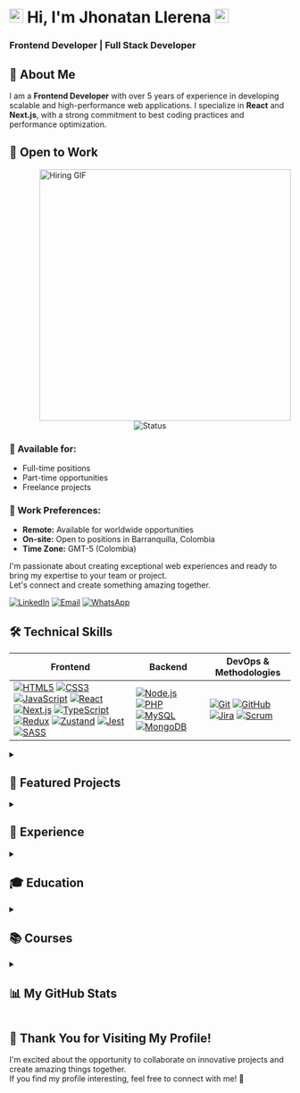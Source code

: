 # <img src="https://media.giphy.com/media/hvRJCLFzcasrR4ia7z/giphy.gif" width=25>  Hi, I'm Jhonatan Llerena <img src="https://media.giphy.com/media/hvRJCLFzcasrR4ia7z/giphy.gif" width=25> 
### Frontend Developer | Full Stack Developer

## 🚀 About Me
I am a **Frontend Developer** with over 5 years of experience in developing scalable and high-performance web applications. I specialize in **React** and **Next.js**, with a strong commitment to best coding practices and performance optimization.

## 🤝 Open to Work
<img align="right"  width="450" src="https://www.freecodecamp.org/news/content/images/2022/11/hire-full-stack-developers1546507474317-1.gif" alt="Hiring GIF"/>
<div align="center">
  <img src="https://img.shields.io/badge/🔍_Status-Actively_Seeking_Opportunities-brightgreen?style=for-the-badge" alt="Status" />
</div>


### 💼 Available for:
- Full-time positions
- Part-time opportunities
- Freelance projects

### 📍 Work Preferences:
- **Remote:** Available for worldwide opportunities
- **On-site:** Open to positions in Barranquilla, Colombia
- **Time Zone:** GMT-5 (Colombia)

I'm passionate about creating exceptional web experiences and ready to bring my expertise to your team or project.  
Let's connect and create something amazing together.

[![LinkedIn](https://img.shields.io/badge/-LinkedIn-blue?style=for-the-badge&logo=Linkedin&logoColor=white)](https://www.linkedin.com/in/jhonatan-llerena)
[![Email](https://img.shields.io/badge/-Gmail-red?style=for-the-badge&logo=Gmail&logoColor=white)](mailto:jonlle19@gmail.com)
[![WhatsApp](https://img.shields.io/badge/WhatsApp-25D366?style=for-the-badge&logo=whatsapp&logoColor=white)](https://wa.me/573146124693)

## 🛠️ Technical Skills
| **Frontend** | **Backend** | **DevOps & Methodologies** |
|--------------|-------------|-----------------------------|
| [![HTML5](https://img.shields.io/badge/HTML5-E34F26?style=for-the-badge&logo=html5&logoColor=white)](https://developer.mozilla.org/en-US/docs/Web/HTML)  [![CSS3](https://img.shields.io/badge/CSS3-1572B6?style=for-the-badge&logo=css3&logoColor=white)](https://developer.mozilla.org/en-US/docs/Web/CSS)  [![JavaScript](https://img.shields.io/badge/JavaScript-F7DF1E?style=for-the-badge&logo=javascript&logoColor=black)](https://developer.mozilla.org/en-US/docs/Web/JavaScript)  [![React](https://img.shields.io/badge/React-61DAFB?style=for-the-badge&logo=react&logoColor=black)](https://reactjs.org/)  [![Next.js](https://img.shields.io/badge/Next.js-000000?style=for-the-badge&logo=next.js&logoColor=white)](https://nextjs.org/)  [![TypeScript](https://img.shields.io/badge/TypeScript-3178C6?style=for-the-badge&logo=typescript&logoColor=white)](https://www.typescriptlang.org/)  [![Redux](https://img.shields.io/badge/Redux-764ABC?style=for-the-badge&logo=redux&logoColor=white)](https://redux.js.org/)  [![Zustand](https://img.shields.io/badge/Zustand-007ACC?style=for-the-badge&logo=react&logoColor=white)](https://github.com/pmndrs/zustand)  [![Jest](https://img.shields.io/badge/Jest-C21325?style=for-the-badge&logo=jest&logoColor=white)](https://jestjs.io/)  [![SASS](https://img.shields.io/badge/SASS-CC6699?style=for-the-badge&logo=sass&logoColor=white)](https://sass-lang.com/)  | [![Node.js](https://img.shields.io/badge/Node.js-339933?style=for-the-badge&logo=nodedotjs&logoColor=white)](https://nodejs.org/)  [![PHP](https://img.shields.io/badge/PHP-777BB4?style=for-the-badge&logo=php&logoColor=white)](https://www.php.net/)  [![MySQL](https://img.shields.io/badge/MySQL-4479A1?style=for-the-badge&logo=mysql&logoColor=white)](https://www.mysql.com/)  [![MongoDB](https://img.shields.io/badge/MongoDB-47A248?style=for-the-badge&logo=mongodb&logoColor=white)](https://www.mongodb.com/) | [![Git](https://img.shields.io/badge/Git-F05032?style=for-the-badge&logo=git&logoColor=white)](https://git-scm.com/)  [![GitHub](https://img.shields.io/badge/GitHub-181717?style=for-the-badge&logo=github&logoColor=white)](https://github.com/) [![Jira](https://img.shields.io/badge/Jira-0052CC?style=for-the-badge&logo=jira&logoColor=white)](https://www.atlassian.com/software/jira)  [![Scrum](https://img.shields.io/badge/Scrum-007AA3?style=for-the-badge&logo=scrum&logoColor=white)](https://www.atlassian.com/agile/scrum)  |

<details>
<summary><h2>🚀 Featured Projects</h2></summary>
Here are some of the projects I've worked on and would like to share:

### 1. Weather App
| **Description** | **Screenshot** |
|------------------|----------------|
| A weather application that shows current weather and forecasts using the OpenWeather API. Built with React and Redux. <br><br> [![Live Demo](https://img.shields.io/badge/Live-Demo-success?style=flat)](https://your-demo-link.com) [![GitHub](https://img.shields.io/badge/GitHub-Repo-181717?style=flat&logo=github)](https://github.com/Jonlle/google-maps-measure-tools) <br><br> **Tech Stack:**<br>- React<br>- Redux<br>- OpenWeather API | ![Weather App Screenshot](https://via.placeholder.com/300) |

### 2. Todo List
| **Description** | **Screenshot** |
|------------------|----------------|
| A simple todo list application to manage tasks effectively. Built with Vanilla JavaScript. <br><br> [![Live Demo](https://img.shields.io/badge/Live-Demo-success?style=flat)](https://your-demo-link.com) [![GitHub](https://img.shields.io/badge/GitHub-Repo-181717?style=flat&logo=github)](https://github.com/Jonlle/next-pokemon-static) <br><br> **Tech Stack:**<br>- JavaScript<br>- HTML<br>- CSS | ![Todo List Screenshot](https://via.placeholder.com/300) |
</details>

<details>
<summary><h2>💼 Experience</h2></summary>
<img align="right" height="100px" src="https://media.licdn.com/dms/image/v2/C560BAQFcWYYaGLmJvg/company-logo_200_200/company-logo_200_200/0/1630655692238/novopayment_logo?e=1739404800&v=beta&t=0qIhCXhWLiLFAK8Xjpbsg05QXOSAJmloni9_EWKgJEo" />

### 📖 Senior Web Developer
📍 **&nbsp;NovoPayment**\
📆 *&nbsp;September 2018 - May 2024*

#### 🏆 Key Projects and Achievements
- **Migration to React and Next.js**: Led migration of applications from PHP to React and Next.js, improving load times by 20%.
- **Transfers Module Development**: Developed a transfers module, increasing transactions by 30% and enhancing the user experience by 35%.
- **Process Optimization**: Implemented CI/CD processes and Scrum methodologies, reducing deployment times by 40%.
</details>

<details>
<summary><h2>🎓 Education</h2></summary>
<img align="right" height="100px" src="https://seeklogo.com/images/U/universidad-central-de-venezuela-logo-FFDDFD0A25-seeklogo.com.png" />

### 📖 Bachelor of Science in Computer Science
📍 **&nbsp;Universidad Central de Venezuela**\
📆 *&nbsp;2012 - 2019*

*Specialized in Internet Applications, providing a strong foundation in computer science principles and web technologies.*
</details>

<details>
<summary><h2>📚 Courses</h2></summary>
[![Udemy](https://img.shields.io/badge/Udemy-A435F0?style=flat&logo=Udemy&logoColor=white)](https://www.udemy.com/)
- Next.js: The React Framework for Production
- Design Patterns in JavaScript and TypeScript - Certified
- JavaScript: ECMAScript 6 and All Its Details
- SOLID Principles and Clean Code - Certified
</details>

<details>
<summary><h2>📊 My GitHub Stats</h2></summary>

| **🔝 Top Languages** | **🏆 Trophies** |
|----------------------|---------------|
| ![Top Languages](https://github-readme-stats.vercel.app/api/top-langs/?username=Jonlle&exclude_repo=Proyecto_ATI_II,frutagro-api&layout=compact&theme=radical) | ![Trophies](https://github-profile-trophy.vercel.app/?username=Jonlle&theme=radical&row=1&column=6&margin-w=15&margin-h=15) |

| **📈 Contribution Summary**    | **🔥 Commit Streak** |
|-------------------|--------------------|
| ![GitHub Stats](https://github-readme-stats.vercel.app/api?username=Jonlle&show_icons=true&theme=radical) | ![Commit Streak](https://github-readme-streak-stats.herokuapp.com/?user=Jonlle&theme=radical) |
</details>

## 🙏 Thank You for Visiting My Profile!
I'm excited about the opportunity to collaborate on innovative projects and create amazing things together.  
If you find my profile interesting, feel free to connect with me! 🚀
